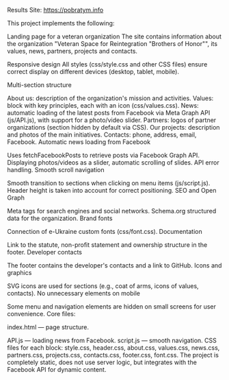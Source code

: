 Results Site: https://pobratym.info

This project implements the following:

Landing page for a veteran organization The site contains information about the organization "Veteran Space for Reintegration "Brothers of Honor"", its values, news, partners, projects and contacts.

Responsive design All styles (css/style.css and other CSS files) ensure correct display on different devices (desktop, tablet, mobile).

Multi-section structure

About us: description of the organization's mission and activities. Values: block with key principles, each with an icon (css/values.css). News: automatic loading of the latest posts from Facebook via Meta Graph API (js/API.js), with support for a photo/video slider. Partners: logos of partner organizations (section hidden by default via CSS). Our projects: description and photos of the main initiatives. Contacts: phone, address, email, Facebook. Automatic news loading from Facebook

Uses fetchFacebookPosts to retrieve posts via Facebook Graph API. Displaying photos/videos as a slider, automatic scrolling of slides. API error handling. Smooth scroll navigation

Smooth transition to sections when clicking on menu items (js/script.js). Header height is taken into account for correct positioning. SEO and Open Graph

Meta tags for search engines and social networks. Schema.org structured data for the organization. Brand fonts

Connection of e-Ukraine custom fonts (css/font.css). Documentation

Link to the statute, non-profit statement and ownership structure in the footer. Developer contacts

The footer contains the developer's contacts and a link to GitHub. Icons and graphics

SVG icons are used for sections (e.g., coat of arms, icons of values, contacts). No unnecessary elements on mobile

Some menu and navigation elements are hidden on small screens for user convenience. Core files:

index.html — page structure.

API.js — loading news from Facebook. script.js — smooth navigation. CSS files for each block: style.css, header.css, about.css, values.css, news.css, partners.css, projects.css, contacts.css, footer.css, font.css. The project is completely static, does not use server logic, but integrates with the Facebook API for dynamic content.